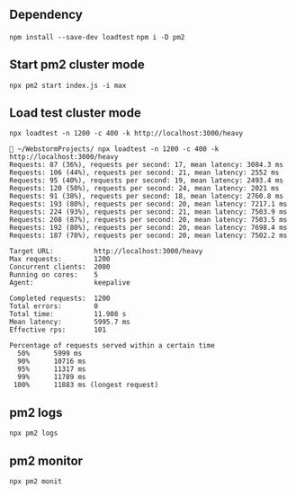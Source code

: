 ## Dependency

`npm install --save-dev loadtest`
`npm i -D pm2`

## Start pm2 cluster mode

`npx pm2 start index.js -i max`

## Load test cluster mode

`npx loadtest -n 1200 -c 400 -k http://localhost:3000/heavy`

```logs
 ~/WebstormProjects/ npx loadtest -n 1200 -c 400 -k http://localhost:3000/heavy
Requests: 87 (36%), requests per second: 17, mean latency: 3084.3 ms
Requests: 106 (44%), requests per second: 21, mean latency: 2552 ms
Requests: 95 (40%), requests per second: 19, mean latency: 2493.4 ms
Requests: 120 (50%), requests per second: 24, mean latency: 2021 ms
Requests: 91 (38%), requests per second: 18, mean latency: 2760.8 ms
Requests: 193 (80%), requests per second: 20, mean latency: 7217.1 ms
Requests: 224 (93%), requests per second: 21, mean latency: 7503.9 ms
Requests: 208 (87%), requests per second: 20, mean latency: 7503.5 ms
Requests: 192 (80%), requests per second: 20, mean latency: 7698.4 ms
Requests: 187 (78%), requests per second: 20, mean latency: 7502.2 ms

Target URL:          http://localhost:3000/heavy
Max requests:        1200
Concurrent clients:  2000
Running on cores:    5
Agent:               keepalive

Completed requests:  1200
Total errors:        0
Total time:          11.908 s
Mean latency:        5995.7 ms
Effective rps:       101

Percentage of requests served within a certain time
  50%      5999 ms
  90%      10716 ms
  95%      11317 ms
  99%      11789 ms
 100%      11883 ms (longest request)
```

## pm2 logs

`npx pm2 logs`

## pm2 monitor

`npx pm2 monit`
